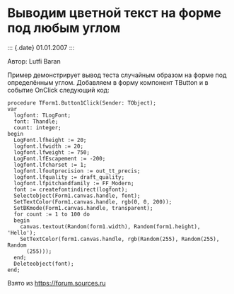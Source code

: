 Выводим цветной текст на форме под любым углом
==============================================

::: {.date}
01.01.2007
:::

Автор: Lutfi Baran

Пример демонстрирует вывод теста случайным образом на форме под
определённым углом. Добавляем в форму компонент TButton и в событие
OnClick следующий код:

    procedure TForm1.Button1Click(Sender: TObject);
    var
      logfont: TLogFont;
      font: Thandle;
      count: integer;
    begin
      LogFont.lfheight := 20;
      logfont.lfwidth := 20;
      logfont.lfweight := 750;
      LogFont.lfEscapement := -200;
      logfont.lfcharset := 1;
      logfont.lfoutprecision := out_tt_precis;
      logfont.lfquality := draft_quality;
      logfont.lfpitchandfamily := FF_Modern;
      font := createfontindirect(logfont);
      Selectobject(Form1.canvas.handle, font);
      SetTextColor(Form1.canvas.handle, rgb(0, 0, 200));
      SetBKmode(Form1.canvas.handle, transparent);
      for count := 1 to 100 do
      begin
        canvas.textout(Random(form1.width), Random(form1.height), 'Hello');
        SetTextColor(form1.canvas.handle, rgb(Random(255), Random(255), Random
          (255)));
      end;
      Deleteobject(font);
    end;

Взято из <https://forum.sources.ru>
